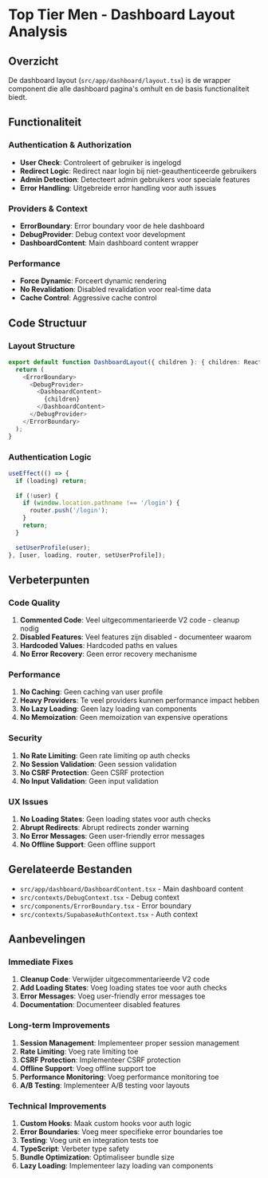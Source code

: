 # Top Tier Men - Dashboard Layout Analysis

## Overzicht
De dashboard layout (`src/app/dashboard/layout.tsx`) is de wrapper component die alle dashboard pagina's omhult en de basis functionaliteit biedt.

## Functionaliteit

### Authentication & Authorization
- **User Check**: Controleert of gebruiker is ingelogd
- **Redirect Logic**: Redirect naar login bij niet-geauthenticeerde gebruikers
- **Admin Detection**: Detecteert admin gebruikers voor speciale features
- **Error Handling**: Uitgebreide error handling voor auth issues

### Providers & Context
- **ErrorBoundary**: Error boundary voor de hele dashboard
- **DebugProvider**: Debug context voor development
- **DashboardContent**: Main dashboard content wrapper

### Performance
- **Force Dynamic**: Forceert dynamic rendering
- **No Revalidation**: Disabled revalidation voor real-time data
- **Cache Control**: Aggressive cache control

## Code Structuur

### Layout Structure
```typescript
export default function DashboardLayout({ children }: { children: React.ReactNode }) {
  return (
    <ErrorBoundary>
      <DebugProvider>
        <DashboardContent>
          {children}
        </DashboardContent>
      </DebugProvider>
    </ErrorBoundary>
  );
}
```

### Authentication Logic
```typescript
useEffect(() => {
  if (loading) return;
  
  if (!user) {
    if (window.location.pathname !== '/login') {
      router.push('/login');
    }
    return;
  }
  
  setUserProfile(user);
}, [user, loading, router, setUserProfile]);
```

## Verbeterpunten

### Code Quality
1. **Commented Code**: Veel uitgecommentarieerde V2 code - cleanup nodig
2. **Disabled Features**: Veel features zijn disabled - documenteer waarom
3. **Hardcoded Values**: Hardcoded paths en values
4. **No Error Recovery**: Geen error recovery mechanisme

### Performance
1. **No Caching**: Geen caching van user profile
2. **Heavy Providers**: Te veel providers kunnen performance impact hebben
3. **No Lazy Loading**: Geen lazy loading van components
4. **No Memoization**: Geen memoization van expensive operations

### Security
1. **No Rate Limiting**: Geen rate limiting op auth checks
2. **No Session Validation**: Geen session validation
3. **No CSRF Protection**: Geen CSRF protection
4. **No Input Validation**: Geen input validation

### UX Issues
1. **No Loading States**: Geen loading states voor auth checks
2. **Abrupt Redirects**: Abrupt redirects zonder warning
3. **No Error Messages**: Geen user-friendly error messages
4. **No Offline Support**: Geen offline support

## Gerelateerde Bestanden
- `src/app/dashboard/DashboardContent.tsx` - Main dashboard content
- `src/contexts/DebugContext.tsx` - Debug context
- `src/components/ErrorBoundary.tsx` - Error boundary
- `src/contexts/SupabaseAuthContext.tsx` - Auth context

## Aanbevelingen

### Immediate Fixes
1. **Cleanup Code**: Verwijder uitgecommentarieerde V2 code
2. **Add Loading States**: Voeg loading states toe voor auth checks
3. **Error Messages**: Voeg user-friendly error messages toe
4. **Documentation**: Documenteer disabled features

### Long-term Improvements
1. **Session Management**: Implementeer proper session management
2. **Rate Limiting**: Voeg rate limiting toe
3. **CSRF Protection**: Implementeer CSRF protection
4. **Offline Support**: Voeg offline support toe
5. **Performance Monitoring**: Voeg performance monitoring toe
6. **A/B Testing**: Implementeer A/B testing voor layouts

### Technical Improvements
1. **Custom Hooks**: Maak custom hooks voor auth logic
2. **Error Boundaries**: Voeg meer specifieke error boundaries toe
3. **Testing**: Voeg unit en integration tests toe
4. **TypeScript**: Verbeter type safety
5. **Bundle Optimization**: Optimaliseer bundle size
6. **Lazy Loading**: Implementeer lazy loading van components
